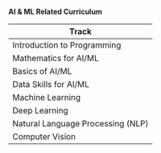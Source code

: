  <b>AI & ML Related Curriculum </b>


| Track      | 
| ----------- | 
| Introduction to Programming   | 
| Mathematics for AI/ML   | U
| Basics of AI/ML   | 
| Data Skills for AI/ML   | 
| Machine Learning   | 
| Deep Learning   | 
| Natural Language Processing (NLP)   |
| Computer Vision  | 
